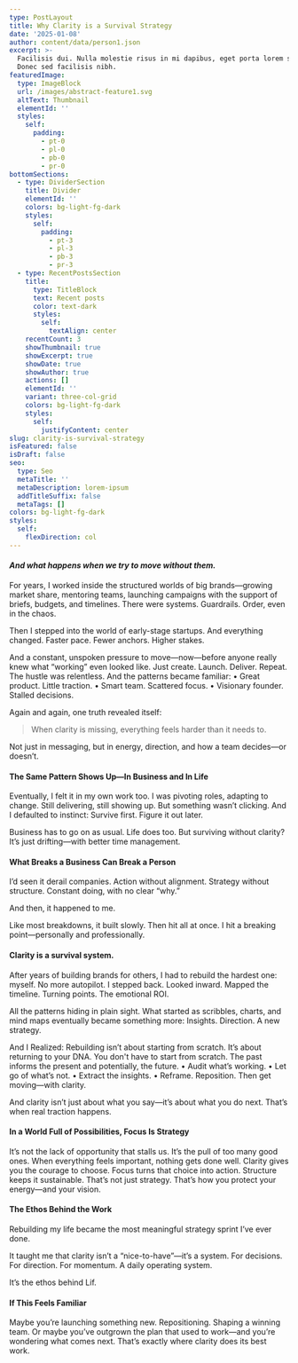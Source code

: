 ```yaml
---
type: PostLayout
title: Why Clarity is a Survival Strategy
date: '2025-01-08'
author: content/data/person1.json
excerpt: >-
  Facilisis dui. Nulla molestie risus in mi dapibus, eget porta lorem semper.
  Donec sed facilisis nibh.
featuredImage:
  type: ImageBlock
  url: /images/abstract-feature1.svg
  altText: Thumbnail
  elementId: ''
  styles:
    self:
      padding:
        - pt-0
        - pl-0
        - pb-0
        - pr-0
bottomSections:
  - type: DividerSection
    title: Divider
    elementId: ''
    colors: bg-light-fg-dark
    styles:
      self:
        padding:
          - pt-3
          - pl-3
          - pb-3
          - pr-3
  - type: RecentPostsSection
    title:
      type: TitleBlock
      text: Recent posts
      color: text-dark
      styles:
        self:
          textAlign: center
    recentCount: 3
    showThumbnail: true
    showExcerpt: true
    showDate: true
    showAuthor: true
    actions: []
    elementId: ''
    variant: three-col-grid
    colors: bg-light-fg-dark
    styles:
      self:
        justifyContent: center
slug: clarity-is-survival-strategy
isFeatured: false
isDraft: false
seo:
  type: Seo
  metaTitle: ''
  metaDescription: lorem-ipsum
  addTitleSuffix: false
  metaTags: []
colors: bg-light-fg-dark
styles:
  self:
    flexDirection: col
---
```

#### *And what happens when we try to move without them.*

For years, I worked inside the structured worlds of big brands—growing market share, mentoring teams, launching campaigns with the support of briefs, budgets, and timelines.
There were systems. Guardrails. Order, even in the chaos.

Then I stepped into the world of early-stage startups. And everything changed.
Faster pace. Fewer anchors. Higher stakes.

And a constant, unspoken pressure to move—now—before anyone really knew what “working” even looked like.
Just create. Launch. Deliver. Repeat.
The hustle was relentless. And the patterns became familiar:
•	Great product. Little traction.
•	Smart team. Scattered focus.
•	Visionary founder. Stalled decisions.

Again and again, one truth revealed itself:

> When clarity is missing, everything feels harder than it needs to.

Not just in messaging, but in energy, direction, and how a team decides—or doesn’t.

#### **The Same Pattern Shows Up—In Business and In Life**

Eventually, I felt it in my own work too. I was pivoting roles, adapting to change. Still delivering, still showing up. But something wasn’t clicking.
And I defaulted to instinct: Survive first. Figure it out later.

Business has to go on as usual. Life does too.
But surviving without clarity? It’s just drifting—with better time management.

#### **What Breaks a Business Can Break a Person**

I’d seen it derail companies. Action without alignment. Strategy without structure. Constant doing, with no clear “why.”

And then, it happened to me.

Like most breakdowns, it built slowly. Then hit all at once.
I hit a breaking point—personally and professionally.

#### **Clarity is a survival system.**

After years of building brands for others, I had to rebuild the hardest one: myself.
No more autopilot. I stepped back. Looked inward. Mapped the timeline. Turning points. The emotional ROI.

All the patterns hiding in plain sight.
What started as scribbles, charts, and mind maps eventually became something more:
Insights. Direction. A new strategy.

And I Realized:
Rebuilding isn’t about starting from scratch. It’s about returning to your DNA.
You don't have to start from scratch. The past informs the present and potentially, the future.
•	Audit what’s working.
•	Let go of what’s not.
•	Extract the insights.
•	Reframe. Reposition.
Then get moving—with clarity.

And clarity isn’t just about what you say—it’s about what you do next. That’s when real traction happens.

#### **In a World Full of Possibilities, Focus Is Strategy**

It’s not the lack of opportunity that stalls us.
It’s the pull of too many good ones.
When everything feels important, nothing gets done well.
Clarity gives you the courage to choose.
Focus turns that choice into action.
Structure keeps it sustainable.
That’s not just strategy. That’s how you protect your energy—and your vision.

#### **The Ethos Behind the Work**

Rebuilding my life became the most meaningful strategy sprint I’ve ever done.

It taught me that clarity isn’t a “nice-to-have”—it’s a system.
For decisions. For direction. For momentum. A daily operating system.

It’s the ethos behind Lif.

#### **If This Feels Familiar**

Maybe you’re launching something new. Repositioning. Shaping a winning team.
Or maybe you’ve outgrown the plan that used to work—and you’re wondering what comes next.
That’s exactly where clarity does its best work.
